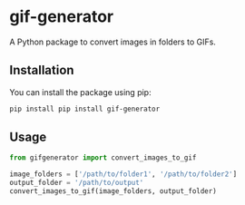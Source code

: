 # gif-generator
 
A Python package to convert images in folders to GIFs.

## Installation

You can install the package using pip:

```bash
pip install pip install gif-generator
```

## Usage

```python
from gifgenerator import convert_images_to_gif

image_folders = ['/path/to/folder1', '/path/to/folder2']
output_folder = '/path/to/output'
convert_images_to_gif(image_folders, output_folder)
```